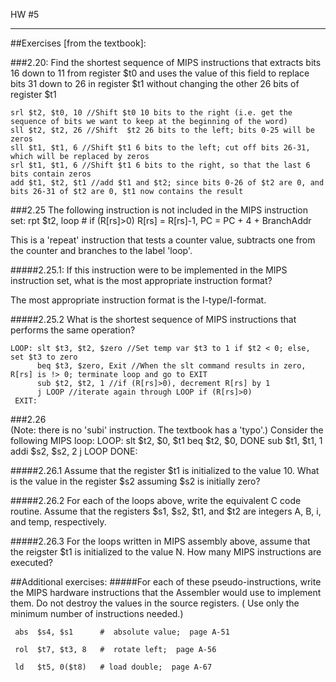 
HW #5
*****

##Exercises [from the textbook]:
 
###2.20:
Find the shortest sequence of MIPS instructions that extracts bits 16 down to 11 from register $t0 
and uses the value of this field to replace bits 31 down to 26 in register $t1 without changing 
the other 26 bits of register $t1

    srl $t2, $t0, 10 //Shift $t0 10 bits to the right (i.e. get the sequence of bits we want to keep at the beginning of the word)
    sll $t2, $t2, 26 //Shift  $t2 26 bits to the left; bits 0-25 will be zeros
    sll $t1, $t1, 6 //Shift $t1 6 bits to the left; cut off bits 26-31, which will be replaced by zeros
    srl $t1, $t1, 6 //Shift $t1 6 bits to the right, so that the last 6 bits contain zeros
    add $t1, $t2, $t1 //add $t1 and $t2; since bits 0-26 of $t2 are 0, and bits 26-31 of $t2 are 0, $t1 now contains the result
 
###2.25 
The following instruction is not included in the MIPS instruction set:
    rpt $t2, loop # if (R[rs]>0) R[rs] = R[rs]-1, PC = PC + 4 + BranchAddr

This is a 'repeat' instruction that tests a counter value, subtracts one from the counter and branches to the label 'loop'.

#####2.25.1:
If this instruction were to be implemented in the MIPS instruction set, what is the most appropriate instruction format?

The most appropriate instruction format is the I-type/I-format. 

#####2.25.2
What is the shortest sequence of MIPS instructions that performs the same operation?

    LOOP: slt $t3, $t2, $zero //Set temp var $t3 to 1 if $t2 < 0; else, set $t3 to zero  
          beq $t3, $zero, Exit //When the slt command results in zero, R[rs] is !> 0; terminate loop and go to EXIT
          sub $t2, $t2, 1 //if (R[rs]>0), decrement R[rs] by 1
          j LOOP //iterate again through LOOP if (R[rs]>0)
     EXIT:

###2.26  
(Note: there is no 'subi' instruction. The textbook has a 'typo'.)
Consider the following MIPS loop:
    LOOP: slt $t2, $0, $t1
        beq $t2, $0, DONE
        sub $t1, $t1, 1
        addi $s2, $s2, 2
        j    LOOP
    DONE:

#####2.26.1
Assume that the register $t1 is initialized to the value 10. What is the value in the register $s2 assuming $s2 is initially zero?

#####2.26.2
For each of the loops above, write the equivalent C code routine. Assume that the registers $s1, $s2, $t1, and $t2 are integers A, B, i, and temp, respectively.

#####2.26.3
For the loops written in MIPS assembly above, assume that the reigster $t1 is initialized to the value N. How many MIPS instructions are executed?

##Additional exercises:
#####For each of these pseudo-instructions, write the MIPS hardware instructions that the Assembler would use to implement them.  Do not destroy the values in the source registers.  ( Use only the minimum number of instructions needed.)
 
     abs  $s4, $s1      #  absolute value;  page A-51
 
     rol  $t7, $t3, 8   #  rotate left;  page A-56
 
     ld   $t5, 0($t8)   # load double;  page A-67
